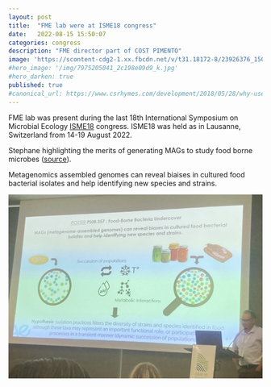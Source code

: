 ```yaml
---
layout: post
title:  "FME lab were at ISME18 congress"
date:   2022-08-15 15:50:07
categories: congress
description: "FME director part of COST PIMENTO"
image: 'https://scontent-cdg2-1.xx.fbcdn.net/v/t31.18172-8/23926376_1504098393030864_7608759583759844713_o.jpg?stp=dst-jpg_p320x320&_nc_cat=108&ccb=1-7&_nc_sid=e3f864&_nc_ohc=8I_S5m9y_pAAX9iNNv4&_nc_ht=scontent-cdg2-1.xx&oh=00_AfDo0AH8xWPTxIwA3dHtJoYwIHCFv23uS21s-qRrjKtFbg&oe=63E61FA9'
#hero_image: '/img/7975205041_2c198e09d9_k.jpg'
#hero_darken: true
published: true
#canonical_url: https://www.csrhymes.com/development/2018/05/28/why-use-a-static-site-generator.html
---
```


FME lab was present during the last 18th International Symposium on Microbial Ecology [ISME18](https://isme18.isme-microbes.org/) congress. ISME18 was held as in Lausanne, Switzerland from 14-19 August 2022.

Stephane highlighting the merits of generating MAGs to study food borne microbes ([source](https://twitter.com/pauldcotter/status/1559168169046073344)).

Metagenomics assembled genomes can reveal biaises in cultured food bacterial isolates and help identifying new species and strains.


![](/img/chaillou_isme_cotter.jfif)


